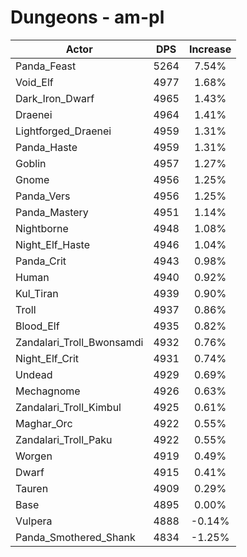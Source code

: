 # Dungeons - am-pl
| Actor | DPS | Increase |
|---|:---:|:---:|
|Panda_Feast|5264|7.54%|
|Void_Elf|4977|1.68%|
|Dark_Iron_Dwarf|4965|1.43%|
|Draenei|4964|1.41%|
|Lightforged_Draenei|4959|1.31%|
|Panda_Haste|4959|1.31%|
|Goblin|4957|1.27%|
|Gnome|4956|1.25%|
|Panda_Vers|4956|1.25%|
|Panda_Mastery|4951|1.14%|
|Nightborne|4948|1.08%|
|Night_Elf_Haste|4946|1.04%|
|Panda_Crit|4943|0.98%|
|Human|4940|0.92%|
|Kul_Tiran|4939|0.90%|
|Troll|4937|0.86%|
|Blood_Elf|4935|0.82%|
|Zandalari_Troll_Bwonsamdi|4932|0.76%|
|Night_Elf_Crit|4931|0.74%|
|Undead|4929|0.69%|
|Mechagnome|4926|0.63%|
|Zandalari_Troll_Kimbul|4925|0.61%|
|Maghar_Orc|4922|0.55%|
|Zandalari_Troll_Paku|4922|0.55%|
|Worgen|4919|0.49%|
|Dwarf|4915|0.41%|
|Tauren|4909|0.29%|
|Base|4895|0.00%|
|Vulpera|4888|-0.14%|
|Panda_Smothered_Shank|4834|-1.25%|

